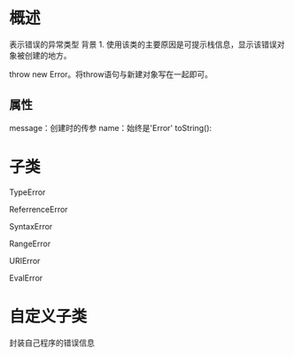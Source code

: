 # 概述
表示错误的异常类型
背景
	1. 使用该类的主要原因是可提示栈信息，显示该错误对象被创建的地方。

throw new Error。将throw语句与新建对象写在一起即可。
## 属性
message：创建时的传参
name：始终是'Error'
toString(): 
# 子类
TypeError

ReferrenceError

SyntaxError

RangeError

URIError

EvalError

# 自定义子类 
封装自己程序的错误信息